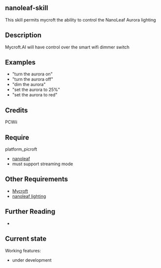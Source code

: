 ## nanoleaf-skill
This skill permits mycroft the ability to control the NanoLeaf Aurora lighting
## Description 
Mycroft.AI will have control over the smart wifi dimmer switch
## Examples 
* "turn the aurora on"
* "turn the aurora off"
* "dim the aurora"
* "set the aurora to 25%"
* "set the aurora to red"
## Credits
PCWii
## Require 
platform_picroft
- [nanoleaf](https://github.com/pcwii/nanoleaf)
- must support streaming mode
## Other Requirements
- [Mycroft](https://docs.mycroft.ai/installing.and.running/installation)
- [nanoleaf lighting](https://nanoleaf.me/en-ca/)
## Further Reading
- 
## Current state
Working features:
 - under development
